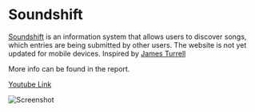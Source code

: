# Soundshift

[Soundshift](http://88.200.63.148:3000) is an information system that allows users to discover songs, which entries are being submitted by other users. The website is not yet updated for mobile devices. Inspired by [James Turrell](https://www.pacegallery.com/artists/james-turrell/)

More info can be found in the report.

[Youtube Link](https://www.youtube.com/watch?v=A1tvhDrgAVA)

![Screenshot](Screenshot%202024-03-21%20at%2004.25.50.png)
